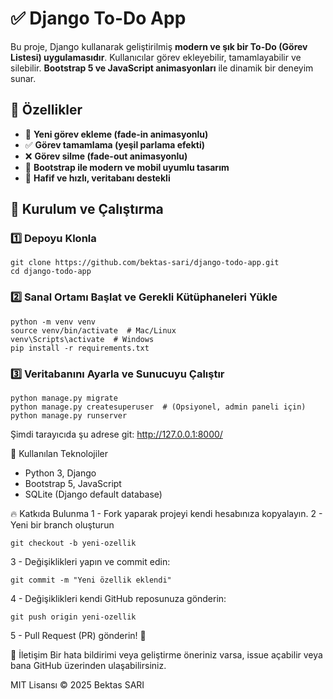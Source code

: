# ✅ Django To-Do App

Bu proje, Django kullanarak geliştirilmiş **modern ve şık bir To-Do (Görev Listesi) uygulamasıdır**. Kullanıcılar görev ekleyebilir, tamamlayabilir ve silebilir. **Bootstrap 5 ve JavaScript animasyonları** ile dinamik bir deneyim sunar.

## 🚀 Özellikler
- 🏃 **Yeni görev ekleme (fade-in animasyonlu)**
- ✅ **Görev tamamlama (yeşil parlama efekti)**
- ❌ **Görev silme (fade-out animasyonlu)**
- 🎨 **Bootstrap ile modern ve mobil uyumlu tasarım**
- 🔄 **Hafif ve hızlı, veritabanı destekli**

## 📌 Kurulum ve Çalıştırma

### 1️⃣ Depoyu Klonla
```
git clone https://github.com/bektas-sari/django-todo-app.git
cd django-todo-app
```

### 2️⃣ Sanal Ortamı Başlat ve Gerekli Kütüphaneleri Yükle
```
python -m venv venv
source venv/bin/activate  # Mac/Linux
venv\Scripts\activate  # Windows
pip install -r requirements.txt
```

### 3️⃣ Veritabanını Ayarla ve Sunucuyu Çalıştır
```
python manage.py migrate
python manage.py createsuperuser  # (Opsiyonel, admin paneli için)
python manage.py runserver
```

Şimdi tarayıcıda şu adrese git: http://127.0.0.1:8000/

📜 Kullanılan Teknolojiler
* Python 3, Django
* Bootstrap 5, JavaScript
* SQLite (Django default database)

🔥 Katkıda Bulunma
1 - Fork yaparak projeyi kendi hesabınıza kopyalayın.
2 - Yeni bir branch oluşturun
```
git checkout -b yeni-ozellik
```
3 - Değişiklikleri yapın ve commit edin:
```
git commit -m "Yeni özellik eklendi"

```
4 - Değişiklikleri kendi GitHub reposunuza gönderin:
```
git push origin yeni-ozellik
```
5 - Pull Request (PR) gönderin! 🎉

📩 İletişim
Bir hata bildirimi veya geliştirme öneriniz varsa, issue açabilir veya bana GitHub üzerinden ulaşabilirsiniz.

MIT Lisansı © 2025 Bektas SARI
